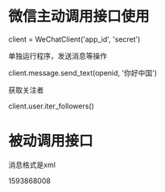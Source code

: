 微信主动调用接口使用
=================

client = WeChatClient('app_id', 'secret')

单独运行程序，发送消息等操作

client.message.send_text(openid, '你好中国')

获取关注者

client.user.iter_followers()

被动调用接口
==========

消息格式是xml

<xml>
<MsgType><![CDATA[text]]></MsgType>
<Content><![CDATA[hi]]></Content>
<FromUserName><![CDATA[gh_9e5af8f72f7e]]></FromUserName>
<ToUserName><![CDATA[oSOaDuJJD0EcvyLVnXRKFzT7accw]]></ToUserName>
<CreateTime>1593868008</CreateTime>
</xml>
